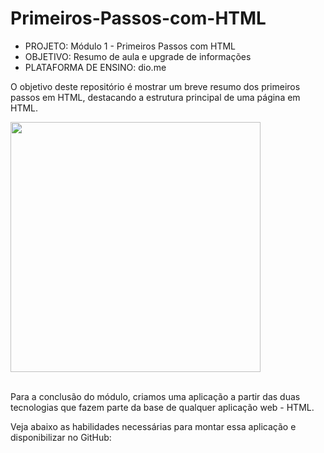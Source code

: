 # Primeiros-Passos-com-HTML
- PROJETO: Módulo 1 - Primeiros Passos com HTML<br/>
- OBJETIVO: Resumo de aula e upgrade de informações<br/>
- PLATAFORMA DE ENSINO: dio.me

O objetivo deste repositório é mostrar um breve resumo dos primeiros passos em HTML, destacando a estrutura principal de uma página em HTML.

<div align="left">
<img src="https://user-images.githubusercontent.com/25811685/178263363-53a73b8d-5ce8-4eb2-978c-9b7a7c169a75.png" width="400px" />
</div>
</br>

Para a conclusão do módulo, criamos uma aplicação a partir das duas tecnologias que fazem parte da base de qualquer aplicação web - HTML.

Veja abaixo as habilidades necessárias para montar essa aplicação e disponibilizar no GitHub:
